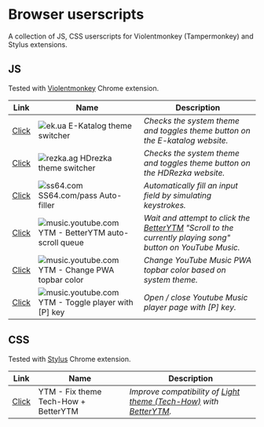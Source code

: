 # Browser userscripts

A collection of JS, CSS userscripts for Violentmonkey (Tampermonkey) and Stylus extensions.

## JS

Tested with [Violentmonkey](https://github.com/violentmonkey/violentmonkey) Chrome extension.

| Link                                            | Name                                                                                                                      | Description                                                                                                                                     |
| ----------------------------------------------- | ------------------------------------------------------------------------------------------------------------------------- | ----------------------------------------------------------------------------------------------------------------------------------------------- |
| [Click](js/ek-theme.user.js/?raw=1)             | ![ek.ua](https://www.google.com/s2/favicons?sz=16&domain=ek.ua) E-Katalog theme switcher                                  | *Checks the system theme and toggles theme button on the E-katalog website.*                                                                    |
| [Click](js/hdrezka-theme.user.js/?raw=1)        | ![rezka.ag](https://www.google.com/s2/favicons?sz=16&domain=rezka.ag) HDrezka theme switcher                              | *Checks the system theme and toggles theme button on the HDRezka website.*                                                                      |
| [Click](js/ss64-pass.user.js/?raw=1)            | ![ss64.com](https://www.google.com/s2/favicons?sz=16&domain=ss64.com) SS64.com/pass Auto-filler                           | *Automatically fill an input field by simulating keystrokes.*                                                                                   |
| [Click](js/ytm-bytm-queue-click.user.js/?raw=1) | ![music.youtube.com](https://www.google.com/s2/favicons?sz=16&domain=music.youtube.com) YTM - BetterYTM auto-scroll queue | *Wait and attempt to click the [BetterYTM](https://github.com/Sv443/BetterYTM) "Scroll to the currently playing song" button on YouTube Music.* |
| [Click](js/ytm-pwa-topbar-color.user.js/?raw=1) | ![music.youtube.com](https://www.google.com/s2/favicons?sz=16&domain=music.youtube.com) YTM - Change PWA topbar color     | *Change YouTube Music PWA topbar color based on system theme.*                                                                                  |
| [Click](js/ytm-toggle-player-key.user.js)       | ![music.youtube.com](https://www.google.com/s2/favicons?sz=16&domain=music.youtube.com) YTM - Toggle player with [P] key  | *Open / close Youtube Music player page with [P] key.*                                                                                          |

## CSS

Tested with [Stylus](https://github.com/openstyles/stylus) Chrome extension.

| Link                                                          | Name                                 | Description                                                                                                                                                          |
|---------------------------------------------------------------|--------------------------------------|----------------------------------------------------------------------------------------------------------------------------------------------------------------------|
| [Click](css/ytm-fix-compability-technow-bytm.user.css/?raw=1) | YTM - Fix theme Tech-How + BetterYTM | _Improve compatibility of [Light theme (Tech-How)](https://github.com/Tech-How/Light-Theme-for-YouTube-Music) with [BetterYTM](https://github.com/Sv443/BetterYTM)._ |

